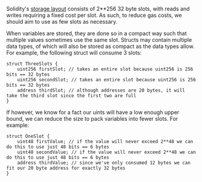 Solidity's [storage layout](https://docs.soliditylang.org/en/v0.8.15/internals/layout_in_storage.html?highlight=storage%20layout) consists of 2\*\*256 32 byte slots, with reads and writes requiring a fixed cost per slot. As such, to reduce gas costs, we should aim to use as few slots as necessary.

When variables are stored, they are done so in a compact way such that multiple values sometimes use the same slot. Structs may contain multiple data types, of which will also be stored as compact as the data types allow. For example, the following struct will consume 3 slots:

```
struct ThreeSlots {
    uint256 firstSlot; // takes an entire slot because uint256 is 256 bits == 32 bytes
    uint256 secondSlot; // takes an entire slot because uint256 is 256 bits == 32 bytes
    address thirdSlot; // although addresses are 20 bytes, it will take the third slot since the first two are full
}
```

If however, we know for a fact our uints will have a low enough upper bound, we can reduce the size to pack variables into fewer slots. For example:

```
struct OneSlot {
    uint48 firstValue; // if the value will never exceed 2**48 we can do this to use just 48 bits == 6 bytes
    uint48 secondValue; // if the value will never exceed 2**48 we can do this to use just 48 bits == 6 bytes
    address thirdValue; // since we've only consumed 12 bytes we can fit our 20 byte address for exactly 32 bytes
}
```
